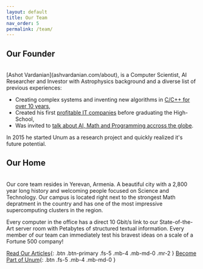 ```yaml
---
layout: default
title: Our Team
nav_order: 5
permalink: /team/
---
```


## Our Founder

<br/>
[Ashot Vardanian](ashvardanian.com/about), is a Computer Scientist, AI Researcher and Investor with Astrophysics background and a diverse list of previous experiences:

* Creating complex systems and inventing new algorithms in [C/C++ for over 10 years](https://github.com/ashvardanian),
* Created his first [profitable IT companies](https://linkedin.com/in/ashvardanian) before graduating the High-School,
* Was invited to [talk about AI, Math and Programming accross the globe](/lectures/).

In 2015 he started Unum as a research project and quickly realized it's future potential.

## Our Home

<br/>
Our core team resides in Yerevan, Armenia. A beautiful city with a 2,800 year long history and welcoming people focused on Science and Technology. Our campus is located right next to the strongest Math depratment in the country and has one of the most impressive supercomputing clusters in the region.

Every computer in the office has a direct 10 Gbit/s link to our State-of-the-Art server room with Petabytes of structured textual information. Every member of our team can immediately test his bravest ideas on a scale of a Fortune 500 company!

[Read Our Articles](/lectures/){: .btn .btn-primary .fs-5 .mb-4 .mb-md-0 .mr-2 } [Become Part of Unum](/jobs){: .btn .fs-5 .mb-4 .mb-md-0 }